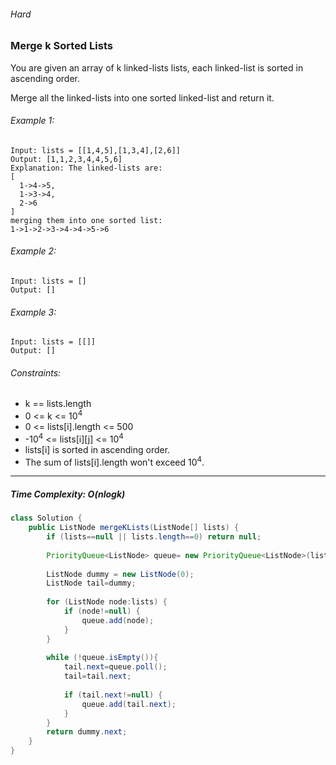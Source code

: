 ###### Hard

### Merge k Sorted Lists

You are given an array of k linked-lists lists, each linked-list is sorted in ascending order.

Merge all the linked-lists into one sorted linked-list and return it.

 

###### Example 1:
```
Input: lists = [[1,4,5],[1,3,4],[2,6]]
Output: [1,1,2,3,4,4,5,6]
Explanation: The linked-lists are:
[
  1->4->5,
  1->3->4,
  2->6
]
merging them into one sorted list:
1->1->2->3->4->4->5->6
```
###### Example 2:
```
Input: lists = []
Output: []
```
###### Example 3:
```
Input: lists = [[]]
Output: []
```

###### Constraints:

* k == lists.length
* 0 <= k <= 10<sup>4</sup>
* 0 <= lists[i].length <= 500
* -10<sup>4</sup> <= lists[i][j] <= 10<sup>4</sup>
* lists[i] is sorted in ascending order.
* The sum of lists[i].length won't exceed 10<sup>4</sup>.

***

##### Time Complexity: O(nlogk)

```java
class Solution {
    public ListNode mergeKLists(ListNode[] lists) {
        if (lists==null || lists.length==0) return null;
        
        PriorityQueue<ListNode> queue= new PriorityQueue<ListNode>(lists.length, (a,b)-> a.val-b.val);
        
        ListNode dummy = new ListNode(0);
        ListNode tail=dummy;
        
        for (ListNode node:lists) {
            if (node!=null) {
                queue.add(node);
            }
        }  
            
        while (!queue.isEmpty()){
            tail.next=queue.poll();
            tail=tail.next;
            
            if (tail.next!=null) {
                queue.add(tail.next);
            }
        }
        return dummy.next;
    }
}
```
